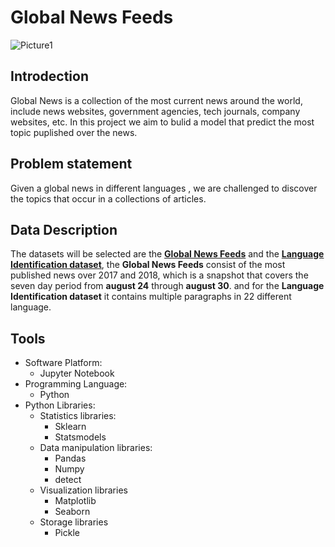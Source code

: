 # Global News Feeds
![Picture1](https://user-images.githubusercontent.com/90555069/141305537-ea3057b7-cf40-47d4-9985-a226ad313701.jpg)

## Introdection
Global News is a collection of the  most current news around the world, include news websites, government agencies, tech journals, company websites, etc.
In this project we aim to bulid a model that predict the most topic puplished over the news.
## Problem statement
Given a global news  in different  languages , we are challenged to discover  the topics that occur in a collections of articles.
## Data Description
The datasets will be selected are the [**Global News Feeds**](https://www.kaggle.com/therohk/global-news-week) and the [**Language Identification dataset**](https://www.kaggle.com/zarajamshaid/language-identification-datasst?select=dataset.csv),
the **Global News Feeds** consist of the most published news over 2017 and 2018, which is a snapshot that covers the seven day period from **august 24** through  **august 30**.
and for the **Language Identification dataset**  it contains multiple paragraphs in 22 different language.
## Tools
- Software Platform:
    - Jupyter Notebook
- Programming Language:
    - Python
- Python Libraries:
    - Statistics libraries:
        - Sklearn
        - Statsmodels
    - Data manipulation libraries:
        - Pandas
        - Numpy
        - detect
    - Visualization libraries
        - Matplotlib
        - Seaborn
    - Storage libraries
        - Pickle
